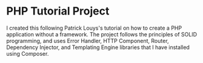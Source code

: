 # PHP Tutorial Project

I created this following Patrick Louys's tutorial on how to create a PHP application without a framework. The project follows the principles of SOLID programming, and uses Error Handler, HTTP Component, Router, Dependency Injector, and Templating Engine libraries that I have installed using Composer.
